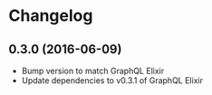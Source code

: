 # Changelog

## 0.3.0 (2016-06-09)

* Bump version to match GraphQL Elixir
* Update dependencies to v0.3.1 of GraphQL Elixir
